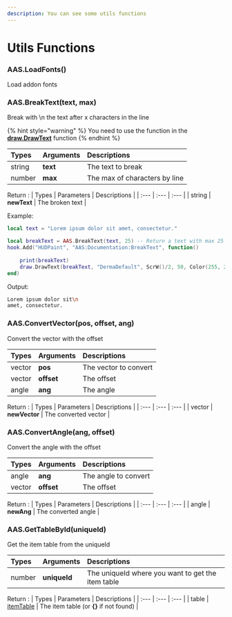```yaml
---
description: You can see some utils functions
---
```

# Utils Functions

### AAS.LoadFonts()
Load addon fonts

### AAS.BreakText(text, max)
Break with \n the text after x characters in the line

{% hint style="warning" %}
You need to use the function in the **[draw.DrawText](https://wiki.facepunch.com/gmod/draw.DrawText)** function
{% endhint %}

| Types | Arguments | Descriptions |
| :--- | :--- | :--- |
| string | **text** | The text to break |
| number | **max** | The max of characters by line |

Return :
| Types | Parameters | Descriptions |
| :--- | :--- | :--- |
| string | **newText** | The broken text |

Example:
```lua
local text = "Lorem ipsum dolor sit amet, consectetur."

local breakText = AAS.BreakText(text, 25) -- Return a text with max 25 characters by lines
hook.Add("HUDPaint", "AAS:Documentation:BreakText", function()
    
    print(breakText)
    draw.DrawText(breakText, "DermaDefault", ScrW()/2, 50, Color(255, 255, 255), TEXT_ALIGN_CENTER)
end)
```
Output:
```bash
Lorem ipsum dolor sit\n
amet, consectetur.
```

### AAS.ConvertVector(pos, offset, ang)
Convert the vector with the offset

| Types | Arguments | Descriptions |
| :--- | :--- | :--- |
| vector | **pos** | The vector to convert |
| vector | **offset** | The offset |
| angle | **ang** | The angle |

Return :
| Types | Parameters | Descriptions |
| :--- | :--- | :--- |
| vector | **newVector** | The converted vector |

### AAS.ConvertAngle(ang, offset)
Convert the angle with the offset

| Types | Arguments | Descriptions |
| :--- | :--- | :--- |
| angle | **ang** | The angle to convert |
| vector | **offset** | The offset |

Return :
| Types | Parameters | Descriptions |
| :--- | :--- | :--- |
| angle | **newAng** | The converted angle |

### AAS.GetTableById(uniqueId)
Get the item table from the uniqueId

| Types | Arguments | Descriptions |
| :--- | :--- | :--- |
| number | **uniqueId** | The uniqueId where you want to get the item table |

Return :
| Types | Parameters | Descriptions |
| :--- | :--- | :--- |
| table | [itemTable](../../data/itemTable.md) | The item table (or **{}** if not found) |